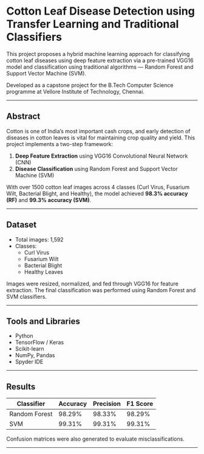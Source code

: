 # Cotton Leaf Disease Detection using Transfer Learning and Traditional Classifiers

This project proposes a hybrid machine learning approach for classifying cotton leaf diseases using deep feature extraction via a pre-trained VGG16 model and classification using traditional algorithms — Random Forest and Support Vector Machine (SVM).

Developed as a capstone project for the B.Tech Computer Science programme at Vellore Institute of Technology, Chennai.

---

## Abstract

Cotton is one of India’s most important cash crops, and early detection of diseases in cotton leaves is vital for maintaining crop quality and yield. This project implements a two-step framework:

1. **Deep Feature Extraction** using VGG16 Convolutional Neural Network (CNN)  
2. **Disease Classification** using Random Forest and Support Vector Machine (SVM)

With over 1500 cotton leaf images across 4 classes (Curl Virus, Fusarium Wilt, Bacterial Blight, and Healthy), the model achieved **98.3% accuracy (RF)** and **99.3% accuracy (SVM)**.

---

## Dataset

- Total images: 1,592  
- Classes:
  - Curl Virus
  - Fusarium Wilt
  - Bacterial Blight
  - Healthy Leaves

Images were resized, normalized, and fed through VGG16 for feature extraction. The final classification was performed using Random Forest and SVM classifiers.

---

## Tools and Libraries

- Python
- TensorFlow / Keras
- Scikit-learn
- NumPy, Pandas
- Spyder IDE

---

## Results

| Classifier     | Accuracy | Precision | F1 Score |
|----------------|----------|-----------|----------|
| Random Forest  | 98.29%   | 98.33%    | 98.29%   |
| SVM            | 99.31%   | 99.31%    | 99.31%   |

Confusion matrices were also generated to evaluate misclassifications.

---



